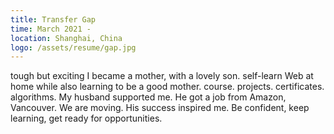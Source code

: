 ```yaml
---
title: Transfer Gap
time: March 2021 -
location: Shanghai, China
logo: /assets/resume/gap.jpg
---
```


tough but exciting
I became a mother, with a lovely son.
self-learn Web at home while also learning to be a good mother.
course. projects. certificates. algorithms.
My husband supported me. He got a job from Amazon, Vancouver. We are moving.
His success inspired me. 
Be confident, keep learning, get ready for opportunities.
